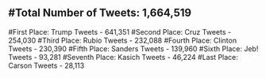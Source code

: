 #Total Number of Tweets: 1,664,519 
---
#First Place: Trump Tweets - 641,351
#Second Place: Cruz Tweets - 254,030
#Third Place: Rubio Tweets - 232,088
#Fourth Place: Clinton Tweets - 230,390
#Fifth Place: Sanders Tweets - 139,960
#Sixth Place: Jeb! Tweets - 93,281
#Seventh Place: Kasich Tweets - 46,224
#Last Place: Carson Tweets - 28,113
